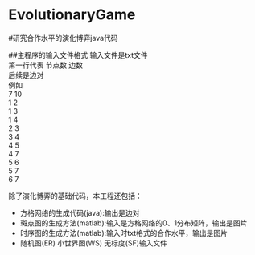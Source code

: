 # EvolutionaryGame
#研究合作水平的演化博弈java代码

##主程序的输入文件格式
输入文件是txt文件  
第一行代表 节点数 边数  
后续是边对  
例如  
7 10  
1 2  
1 3  
1 4  
2 3  
3 4  
4 5  
4 7  
5 6  
5 7  
6 7

  
除了演化博弈的基础代码，本工程还包括：  
* 方格网络的生成代码(java):输出是边对  
* 斑点图的生成方法(matlab):输入是方格网络的0、1分布矩阵，输出是图片
* 时序图的生成方法(matlab):输入时txt格式的合作水平，输出是图片
* 随机图(ER) 小世界图(WS) 无标度(SF)输入文件

